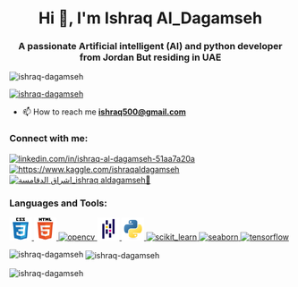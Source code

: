 <h1 align="center">Hi 👋, I'm Ishraq Al_Dagamseh</h1>
<h3 align="center">A passionate Artificial intelligent (AI) and python developer from Jordan But residing in UAE</h3>

<p align="left"> <img src="https://komarev.com/ghpvc/?username=ishraq-dagamseh&label=Profile%20views&color=0e75b6&style=flat" alt="ishraq-dagamseh" /> </p>

<p align="left"> <a href="https://github.com/ryo-ma/github-profile-trophy"><img src="https://github-profile-trophy.vercel.app/?username=ishraq-dagamseh" alt="ishraq-dagamseh" /></a> </p>

- 📫 How to reach me **ishraq500@gmail.com**

<h3 align="left">Connect with me:</h3>
<p align="left">
<a href="https://linkedin.com/in/linkedin.com/in/ishraq-al-dagamseh-51aa7a20a" target="blank"><img align="center" src="https://raw.githubusercontent.com/rahuldkjain/github-profile-readme-generator/master/src/images/icons/Social/linked-in-alt.svg" alt="linkedin.com/in/ishraq-al-dagamseh-51aa7a20a" height="30" width="40" /></a>
<a href="https://kaggle.com/https://www.kaggle.com/ishraqaldagamseh" target="blank"><img align="center" src="https://raw.githubusercontent.com/rahuldkjain/github-profile-readme-generator/master/src/images/icons/Social/kaggle.svg" alt="https://www.kaggle.com/ishraqaldagamseh" height="30" width="40" /></a>
<a href="https://www.youtube.com/c/اشراق الدقامسة_ishraq aldagamseh🌻" target="blank"><img align="center" src="https://raw.githubusercontent.com/rahuldkjain/github-profile-readme-generator/master/src/images/icons/Social/youtube.svg" alt="اشراق الدقامسة_ishraq aldagamseh🌻" height="30" width="40" /></a>
</p>

<h3 align="left">Languages and Tools:</h3>
<p align="left"> <a href="https://www.w3schools.com/css/" target="_blank" rel="noreferrer"> <img src="https://raw.githubusercontent.com/devicons/devicon/master/icons/css3/css3-original-wordmark.svg" alt="css3" width="40" height="40"/> </a> <a href="https://www.w3.org/html/" target="_blank" rel="noreferrer"> <img src="https://raw.githubusercontent.com/devicons/devicon/master/icons/html5/html5-original-wordmark.svg" alt="html5" width="40" height="40"/> </a> <a href="https://opencv.org/" target="_blank" rel="noreferrer"> <img src="https://www.vectorlogo.zone/logos/opencv/opencv-icon.svg" alt="opencv" width="40" height="40"/> </a> <a href="https://pandas.pydata.org/" target="_blank" rel="noreferrer"> <img src="https://raw.githubusercontent.com/devicons/devicon/2ae2a900d2f041da66e950e4d48052658d850630/icons/pandas/pandas-original.svg" alt="pandas" width="40" height="40"/> </a> <a href="https://www.python.org" target="_blank" rel="noreferrer"> <img src="https://raw.githubusercontent.com/devicons/devicon/master/icons/python/python-original.svg" alt="python" width="40" height="40"/> </a> <a href="https://scikit-learn.org/" target="_blank" rel="noreferrer"> <img src="https://upload.wikimedia.org/wikipedia/commons/0/05/Scikit_learn_logo_small.svg" alt="scikit_learn" width="40" height="40"/> </a> <a href="https://seaborn.pydata.org/" target="_blank" rel="noreferrer"> <img src="https://seaborn.pydata.org/_images/logo-mark-lightbg.svg" alt="seaborn" width="40" height="40"/> </a> <a href="https://www.tensorflow.org" target="_blank" rel="noreferrer"> <img src="https://www.vectorlogo.zone/logos/tensorflow/tensorflow-icon.svg" alt="tensorflow" width="40" height="40"/> </a> </p>

<p><img align="left" src="https://github-readme-stats.vercel.app/api/top-langs?username=ishraq-dagamseh&show_icons=true&locale=en&layout=compact" alt="ishraq-dagamseh" /></p>

<p>&nbsp;<img align="center" src="https://github-readme-stats.vercel.app/api?username=ishraq-dagamseh&show_icons=true&locale=en" alt="ishraq-dagamseh" /></p>

<p><img align="center" src="https://github-readme-streak-stats.herokuapp.com/?user=ishraq-dagamseh&" alt="ishraq-dagamseh" /></p>
